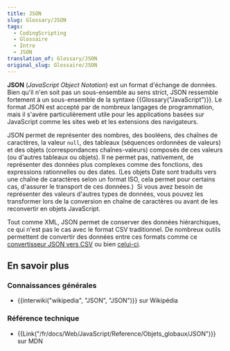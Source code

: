 ```yaml
---
title: JSON
slug: Glossary/JSON
tags:
  - CodingScripting
  - Glossaire
  - Intro
  - JSON
translation_of: Glossary/JSON
original_slug: Glossaire/JSON
---
```

**JSON** (_JavaScript Object Notation_) est un format d'échange de données. Bien qu'il n'en soit pas un sous-ensemble au sens strict, JSON ressemble fortement à un sous-ensemble de la syntaxe {{Glossary("JavaScript")}}. Le format JSON est accepté par de nombreux langages de programmation, mais il s'avère particulièrement utile pour les applications basées sur JavaScript comme les sites web et les extensions des navigateurs.

JSON permet de représenter des nombres, des booléens, des chaînes de caractères, la valeur `null`, des tableaux (séquences ordonnées de valeurs) et des objets (correspondances chaînes-valeurs) composés de ces valeurs (ou d'autres tableaux ou objets). Il ne permet pas, nativement, de représenter des données plus complexes comme des fonctions, des expressions rationnelles ou des dates. (Les objets Date sont traduits vers une chaîne de caractères selon un format ISO, cela permet pour certains cas, d'assurer le transport de ces données.)  Si vous avez besoin de représenter des valeurs d'autres types de données, vous pouvez les transformer lors de la conversion en chaîne de caractères ou avant de les reconvertir en objets JavaScript.

Tout comme XML, JSON permet de conserver des données hiérarchiques, ce qui n'est pas le cas avec le format CSV traditionnel. De nombreux outils permettent de convertir des données entre ces formats comme ce  [convertisseur JSON vers CSV](https://json-csv.com) ou bien [celui-ci](https://jsontoexcel.com/).

## En savoir plus

### Connaissances générales

- {{interwiki("wikipedia", "JSON", "JSON")}} sur Wikipédia

### Référence technique

- {{Link("/fr/docs/Web/JavaScript/Reference/Objets_globaux/JSON")}} sur MDN
